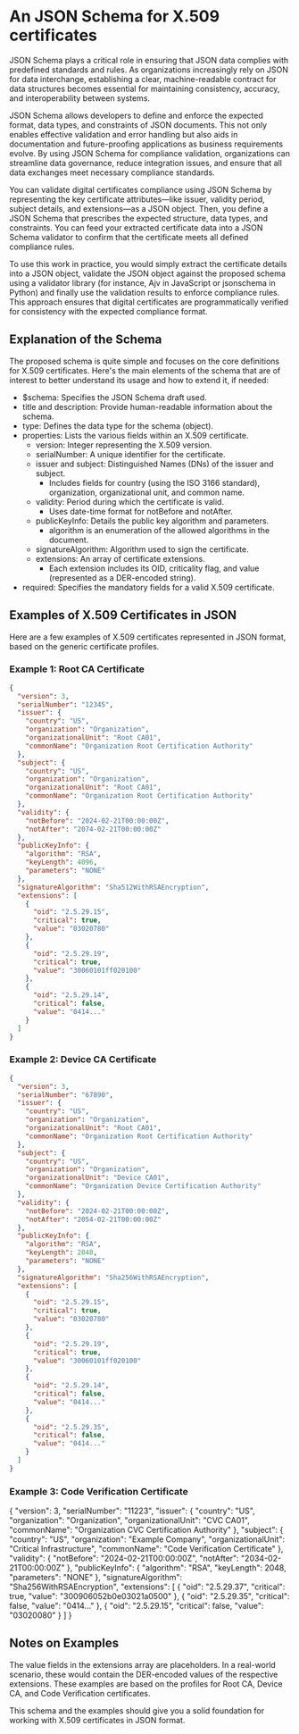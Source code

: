 # An JSON Schema for X.509 certificates

JSON Schema plays a critical role in ensuring that JSON data complies with predefined standards and rules. As organizations increasingly rely on JSON for data interchange, establishing a clear, machine-readable contract for data structures becomes essential for maintaining consistency, accuracy, and interoperability between systems.

JSON Schema allows developers to define and enforce the expected format, data types, and constraints of JSON documents. This not only enables effective validation and error handling but also aids in documentation and future-proofing applications as business requirements evolve. By using JSON Schema for compliance validation, organizations can streamline data governance, reduce integration issues, and ensure that all data exchanges meet necessary compliance standards.

You can validate digital certificates compliance using JSON Schema by representing the key certificate attributes—like issuer, validity period, subject details, and extensions—as a JSON object. Then, you define a JSON Schema that prescribes the expected structure, data types, and constraints. You can feed your extracted certificate data into a JSON Schema validator to confirm that the certificate meets all defined compliance rules.

To use this work in practice, you would simply extract the certificate details into a JSON object, validate the JSON object against the proposed schema using a validator library (for instance, Ajv in JavaScript or jsonschema in Python) and finally use the validation results to enforce compliance rules. This approach ensures that digital certificates are programmatically verified for consistency with the expected compliance format.

## Explanation of the Schema

The proposed schema is quite simple and focuses on the core definitions for X.509 certificates. Here's the main elements of the schema that are of interest to better understand its usage and how to extend it, if needed:

* $schema: Specifies the JSON Schema draft used.
* title and description: Provide human-readable information about the schema.
* type: Defines the data type for the schema (object).
* properties: Lists the various fields within an X.509 certificate.
  * version: Integer representing the X.509 version.
  * serialNumber: A unique identifier for the certificate.
  * issuer and subject: Distinguished Names (DNs) of the issuer and subject.
    * Includes fields for country (using the ISO 3166 standard), organization, organizational unit, and common name.
  * validity: Period during which the certificate is valid.
    * Uses date-time format for notBefore and notAfter.
  * publicKeyInfo: Details the public key algorithm and parameters.
    * algorithm is an enumeration of the allowed algorithms in the document.
  * signatureAlgorithm: Algorithm used to sign the certificate.
  * extensions: An array of certificate extensions.
    * Each extension includes its OID, criticality flag, and value (represented as a DER-encoded string).
* required: Specifies the mandatory fields for a valid X.509 certificate.

## Examples of X.509 Certificates in JSON

Here are a few examples of X.509 certificates represented in JSON format, based on the generic certificate profiles.

### Example 1: Root CA Certificate

```json
{
  "version": 3,
  "serialNumber": "12345",
  "issuer": {
    "country": "US",
    "organization": "Organization",
    "organizationalUnit": "Root CA01",
    "commonName": "Organization Root Certification Authority"
  },
  "subject": {
    "country": "US",
    "organization": "Organization",
    "organizationalUnit": "Root CA01",
    "commonName": "Organization Root Certification Authority"
  },
  "validity": {
    "notBefore": "2024-02-21T00:00:00Z",
    "notAfter": "2074-02-21T00:00:00Z"
  },
  "publicKeyInfo": {
    "algorithm": "RSA",
    "keyLength": 4096,
    "parameters": "NONE"
  },
  "signatureAlgorithm": "Sha512WithRSAEncryption",
  "extensions": [
    {
      "oid": "2.5.29.15",
      "critical": true,
      "value": "03020780"
    },
    {
      "oid": "2.5.29.19",
      "critical": true,
      "value": "30060101ff020100"
    },
    {
      "oid": "2.5.29.14",
      "critical": false,
      "value": "0414..."
    }
  ]
}
```

### Example 2: Device CA Certificate

```json
{
  "version": 3,
  "serialNumber": "67890",
  "issuer": {
    "country": "US",
    "organization": "Organization",
    "organizationalUnit": "Root CA01",
    "commonName": "Organization Root Certification Authority"
  },
  "subject": {
    "country": "US",
    "organization": "Organization",
    "organizationalUnit": "Device CA01",
    "commonName": "Organization Device Certification Authority"
  },
  "validity": {
    "notBefore": "2024-02-21T00:00:00Z",
    "notAfter": "2054-02-21T00:00:00Z"
  },
  "publicKeyInfo": {
    "algorithm": "RSA",
    "keyLength": 2048,
    "parameters": "NONE"
  },
  "signatureAlgorithm": "Sha256WithRSAEncryption",
  "extensions": [
    {
      "oid": "2.5.29.15",
      "critical": true,
      "value": "03020780"
    },
    {
      "oid": "2.5.29.19",
      "critical": true,
      "value": "30060101ff020100"
    },
    {
      "oid": "2.5.29.14",
      "critical": false,
      "value": "0414..."
    },
    {
      "oid": "2.5.29.35",
      "critical": false,
      "value": "0414..."
    }
  ]
}
```

### Example 3: Code Verification Certificate

{
  "version": 3,
  "serialNumber": "11223",
  "issuer": {
    "country": "US",
    "organization": "Organization",
    "organizationalUnit": "CVC CA01",
    "commonName": "Organization CVC Certification Authority"
  },
  "subject": {
    "country": "US",
    "organization": "Example Company",
    "organizationalUnit": "Critical Infrastructure",
    "commonName": "Code Verification Certificate"
  },
  "validity": {
    "notBefore": "2024-02-21T00:00:00Z",
    "notAfter": "2034-02-21T00:00:00Z"
  },
  "publicKeyInfo": {
    "algorithm": "RSA",
    "keyLength": 2048,
    "parameters": "NONE"
  },
  "signatureAlgorithm": "Sha256WithRSAEncryption",
  "extensions": [
    {
      "oid": "2.5.29.37",
      "critical": true,
      "value": "300906052b0e03021a0500"
    },
    {
      "oid": "2.5.29.35",
      "critical": false,
      "value": "0414..."
    },
    {
       "oid": "2.5.29.15",
       "critical": false,
       "value": "03020080"
    }
  ]
}

## Notes on Examples

The value fields in the extensions array are placeholders. In a real-world scenario, these would contain the DER-encoded values of the respective extensions. These examples are based on the profiles for Root CA, Device CA, and Code Verification certificates.

This schema and the examples should give you a solid foundation for working with X.509 certificates in JSON format.
